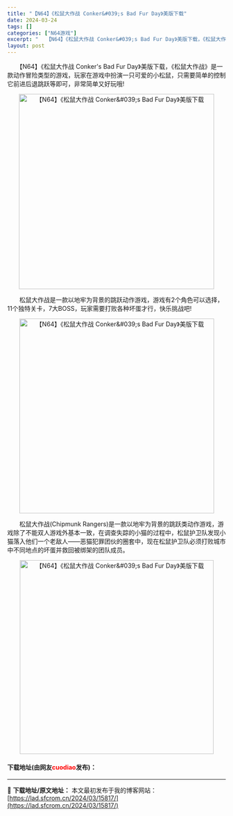 ```yaml
---
title: "【N64】《松鼠大作战 Conker&#039;s Bad Fur Day》美版下载"
date: 2024-03-24
tags: []
categories: ["N64游戏"]
excerpt: "　　【N64】《松鼠大作战 Conker&#039;s Bad Fur Day》美版下载，《松鼠大作战》是一款动作冒险类型的游戏，玩家在游戏中扮演一只可爱的小松鼠，只需要简单的控制它前进后退跳跃等即可，非常简单又好玩哦! 　　松鼠大作战是一款以地牢为背景的跳跃动作游戏，游戏有2个角色可以选择，11个独&hellip;"
layout: post
---
```


 <p>　　【N64】《松鼠大作战 Conker&#39;s Bad Fur Day》美版下载，《松鼠大作战》是一款动作冒险类型的游戏，玩家在游戏中扮演一只可爱的小松鼠，只需要简单的控制它前进后退跳跃等即可，非常简单又好玩哦!</p> <p align="center"><img align="" border="0" src="https://lad.sfcrom.cn/wp-content/uploads/2024/03/20240324_660039c95985a.png" width="450" alt="【N64】《松鼠大作战 Conker&amp;#039;s Bad Fur Day》美版下载" /></p> <p>　　松鼠大作战是一款以地牢为背景的跳跃动作游戏，游戏有2个角色可以选择，11个独特关卡，7大BOSS，玩家需要打败各种坏蛋才行，快乐挑战吧!</p> <p align="center"><img align="" border="0" src="https://lad.sfcrom.cn/wp-content/uploads/2024/03/20240324_660039ca32dfb.png" width="449" alt="【N64】《松鼠大作战 Conker&amp;#039;s Bad Fur Day》美版下载" /></p> <p>　　松鼠大作战(Chipmunk Rangers)是一款以地牢为背景的跳跃类动作游戏，游戏除了不能双人游戏外基本一致，在调查失踪的小猫的过程中，松鼠护卫队发现小猫落入他们一个老敌人&mdash;&mdash;恶猫犯罪团伙的圈套中，现在松鼠护卫队必须打败城市中不同地点的坏蛋并救回被绑架的团队成员。</p> <p align="center"><img align="" border="0" src="https://lad.sfcrom.cn/wp-content/uploads/2024/03/20240324_660039cb50f9c.png" width="447" alt="【N64】《松鼠大作战 Conker&amp;#039;s Bad Fur Day》美版下载" /></p> <p><h4>下载地址(由网友<font color="red">cuodiao</font>发布)：</h4></p> 

---
📖 **下载地址/原文地址：** 本文最初发布于我的博客网站：[https://lad.sfcrom.cn/2024/03/15817/](https://lad.sfcrom.cn/2024/03/15817/)
